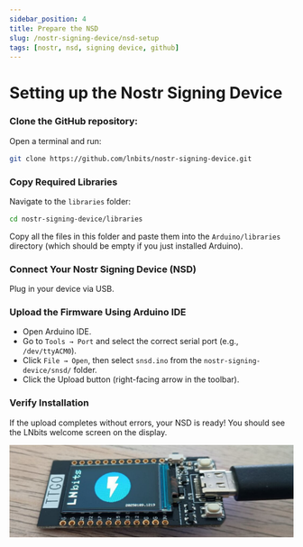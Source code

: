 ```yaml
---
sidebar_position: 4
title: Prepare the NSD
slug: /nostr-signing-device/nsd-setup
tags: [nostr, nsd, signing device, github]
---
```


# Setting up the Nostr Signing Device

### Clone the GitHub repository:

Open a terminal and run:

```bash
git clone https://github.com/lnbits/nostr-signing-device.git
```

### Copy Required Libraries

Navigate to the `libraries` folder:

```bash
cd nostr-signing-device/libraries
```

Copy all the files in this folder and paste them into the `Arduino/libraries` directory (which should be empty if you just installed Arduino).

### Connect Your Nostr Signing Device (NSD)

Plug in your device via USB.


### Upload the Firmware Using Arduino IDE

- Open Arduino IDE.
- Go to `Tools → Port` and select the correct serial port (e.g., `/dev/ttyACM0`).
- Click `File → Open`, then select `snsd.ino` from the `nostr-signing-device/snsd/` folder.
- Click the Upload button (right-facing arrow in the toolbar).

### Verify Installation

If the upload completes without errors, your NSD is ready! You should see the LNbits welcome screen on the display.

![](/img/nsd/nsd.jpg)